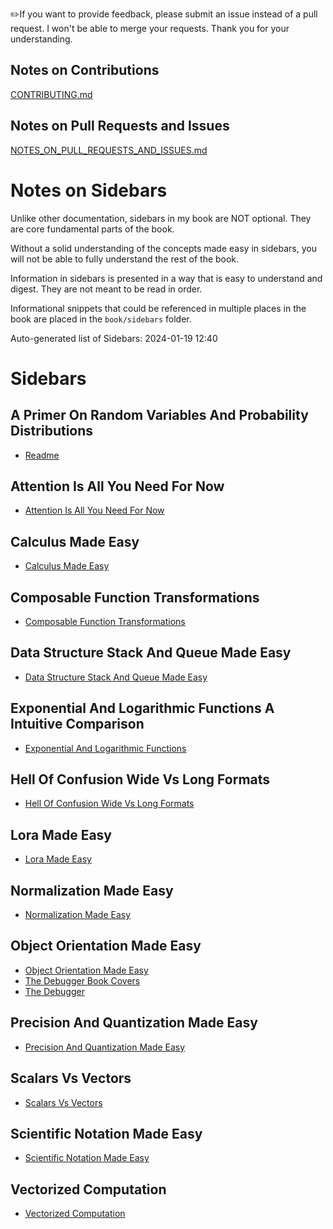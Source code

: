 
✏️If you want to provide feedback, please submit an issue instead of a pull request. I won't be able to merge your requests. Thank you for your understanding.

Notes on Contributions
----------------------
[CONTRIBUTING.md](../CONTRIBUTING.md)

Notes on Pull Requests and Issues
---------------------------------
[NOTES_ON_PULL_REQUESTS_AND_ISSUES.md](../NOTES_ON_PULL_REQUESTS_AND_ISSUES.md)

# Notes on Sidebars

Unlike other documentation, sidebars in my book are NOT optional. They are core fundamental parts of the book.

Without a solid understanding of the concepts made easy in sidebars, you will not be able to fully understand the rest of the book.

Information in sidebars is presented in a way that is easy to understand and digest. They are not meant to be read in order.

Informational snippets that could be referenced in multiple places in the book are placed in the `book/sidebars` folder.

Auto-generated list of Sidebars: 2024-01-19 12:40

# Sidebars

## A Primer On Random Variables And Probability Distributions

- [Readme](a-primer-on-random-variables-and-probability-distributions/README.md)


## Attention Is All You Need For Now

- [Attention Is All You Need For Now](attention-is-all-you-need-for-now/Attention-Is-All-You-Need-For-Now.md)


## Calculus Made Easy

- [Calculus Made Easy](calculus-made-easy/Calculus-Made-Easy.md)


## Composable Function Transformations

- [Composable Function Transformations](composable-function-transformations/Composable-Function-Transformations.md)


## Data Structure Stack And Queue Made Easy

- [Data Structure Stack And Queue Made Easy](data-structure-stack-and-queue-made-easy/Data-Structure-Stack-And-Queue-Made-Easy.md)


## Exponential And Logarithmic Functions A Intuitive Comparison

- [Exponential And Logarithmic Functions](exponential-and-logarithmic-functions-a-intuitive-comparison/Exponential-and-Logarithmic-Functions.md)


## Hell Of Confusion Wide Vs Long Formats

- [Hell Of Confusion Wide Vs Long Formats](hell-of-confusion-wide-vs-long-formats/Hell-Of-Confusion-Wide-Vs-Long-Formats.md)


## Lora Made Easy

- [Lora Made Easy](lora-made-easy/LoRA-Made-Easy.md)


## Normalization Made Easy

- [Normalization Made Easy](normalization-made-easy/Normalization-Made-Easy.md)


## Object Orientation Made Easy

- [Object Orientation Made Easy](object-orientation-made-easy/Object-Orientation-Made-Easy.md)
- [The Debugger Book Covers](object-orientation-made-easy/The-Debugger-Book-Covers.md)
- [The Debugger](object-orientation-made-easy/The-Debugger.md)


## Precision And Quantization Made Easy

- [Precision And Quantization Made Easy](precision-and-quantization-made-easy/Precision-And-Quantization-Made-Easy.md)


## Scalars Vs Vectors

- [Scalars Vs Vectors](scalars-vs-vectors/Scalars-vs-Vectors.md)


## Scientific Notation Made Easy

- [Scientific Notation Made Easy](scientific-notation-made-easy/Scientific-Notation-Made-Easy.md)


## Vectorized Computation

- [Vectorized Computation](vectorized-computation/Vectorized_Computation.md)

